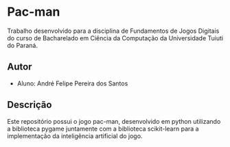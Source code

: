 # Pac-man

Trabalho desenvolvido para a disciplina de Fundamentos de Jogos Digitais do curso
de Bacharelado em Ciência da Computação da Universidade Tuiuti do Paraná.

## Autor

- Aluno: André Felipe Pereira dos Santos

## Descrição

Este repositório possui o jogo pac-man, desenvolvido em python utilizando a biblioteca pygame juntamente com a biblioteca scikit-learn para a implementação da inteligência artificial do jogo.


